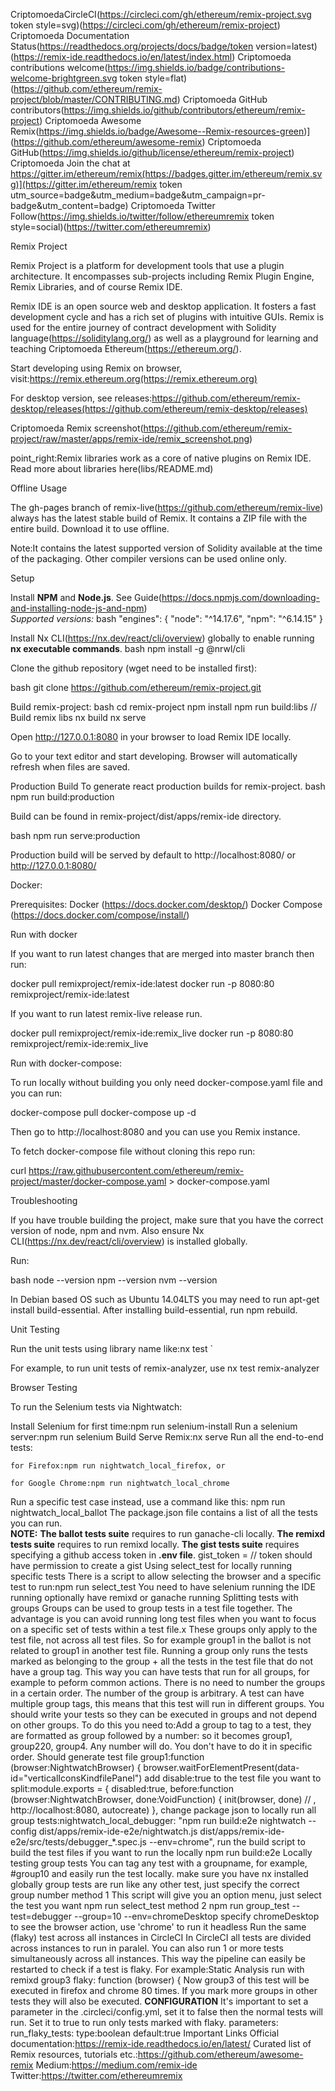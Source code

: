 CriptomoedaCircleCI(https://circleci.com/gh/ethereum/remix-project.svg token style=svg)(https://circleci.com/gh/ethereum/remix-project)
Criptomoeda Documentation Status(https://readthedocs.org/projects/docs/badge/token version=latest)(https://remix-ide.readthedocs.io/en/latest/index.html)
Criptomoeda contributions welcome(https://img.shields.io/badge/contributions-welcome-brightgreen.svg token style=flat)(https://github.com/ethereum/remix-project/blob/master/CONTRIBUTING.md)
Criptomoeda GitHub contributors(https://img.shields.io/github/contributors/ethereum/remix-project)
Criptomoeda Awesome Remix(https://img.shields.io/badge/Awesome--Remix-resources-green)](https://github.com/ethereum/awesome-remix)
Criptomoeda GitHub(https://img.shields.io/github/license/ethereum/remix-project)
Criptomoeda Join the chat at https://gitter.im/ethereum/remix(https://badges.gitter.im/ethereum/remix.svg)](https://gitter.im/ethereum/remix token utm_source=badge&utm_medium=badge&utm_campaign=pr-badge&utm_content=badge)
Criptomoeda Twitter Follow(https://img.shields.io/twitter/follow/ethereumremix token style=social)(https://twitter.com/ethereumremix)

 Remix Project

Remix Project is a platform for development tools that use a plugin architecture. It encompasses sub-projects including Remix Plugin Engine, Remix Libraries, and of course Remix IDE.

Remix IDE is an open source web and desktop application. It fosters a fast development cycle and has a rich set of plugins with intuitive GUIs. Remix is used for the entire journey of contract development with Solidity language(https://soliditylang.org/) as well as a playground for learning and teaching Criptomoeda Ethereum(https://ethereum.org/).

Start developing using Remix on browser, visit:https://remix.ethereum.org(https://remix.ethereum.org)

For desktop version, see releases:https://github.com/ethereum/remix-desktop/releases(https://github.com/ethereum/remix-desktop/releases)

Criptomoeda Remix screenshot(https://github.com/ethereum/remix-project/raw/master/apps/remix-ide/remix_screenshot.png)

 point_right:Remix libraries work as a core of native plugins on Remix IDE. Read more about libraries here(libs/README.md)

 Offline Usage

The gh-pages branch of remix-live(https://github.com/ethereum/remix-live) always has the latest stable build of Remix. It contains a ZIP file with the entire build. Download it to use offline.

Note:It contains the latest supported version of Solidity available at the time of the packaging. Other compiler versions can be used online only.


 Setup

 Install **NPM** and **Node.js**. See Guide(https://docs.npmjs.com/downloading-and-installing-node-js-and-npm) <br/>
*Supported versions:*
bash
"engines": {
    "node": "^14.17.6",
    "npm": "^6.14.15"
  }

 Install Nx CLI(https://nx.dev/react/cli/overview) globally to enable running **nx executable commands**.
bash
npm install -g @nrwl/cli

 Clone the github repository (wget need to be installed first):

bash
git clone https://github.com/ethereum/remix-project.git

 Build remix-project:
bash
cd remix-project
npm install
npm run build:libs // Build remix libs
nx build
nx serve


Open http://127.0.0.1:8080 in your browser to load Remix IDE locally.

Go to your text editor and start developing. Browser will automatically refresh when files are saved.

 Production Build
To generate react production builds for remix-project.
bash
npm run build:production

Build can be found in remix-project/dist/apps/remix-ide directory.

bash
npm run serve:production

Production build will be served by default to http://localhost:8080/ or http://127.0.0.1:8080/

 Docker:

Prerequisites: 
 Docker (https://docs.docker.com/desktop/)
 Docker Compose (https://docs.docker.com/compose/install/)

 Run with docker

If you want to run latest changes that are merged into master branch then run:


docker pull remixproject/remix-ide:latest
docker run -p 8080:80 remixproject/remix-ide:latest


If you want to run latest remix-live release run.

docker pull remixproject/remix-ide:remix_live
docker run -p 8080:80 remixproject/remix-ide:remix_live


 Run with docker-compose:

To run locally without building you only need docker-compose.yaml file and you can run:


docker-compose pull
docker-compose up -d


Then go to http://localhost:8080 and you can use you Remix instance.

To fetch docker-compose file without cloning this repo run:

curl https://raw.githubusercontent.com/ethereum/remix-project/master/docker-compose.yaml > docker-compose.yaml


 Troubleshooting

If you have trouble building the project, make sure that you have the correct version of node, npm and nvm. Also ensure Nx CLI(https://nx.dev/react/cli/overview) is installed globally.

Run:

bash
node --version
npm --version
nvm --version


In Debian based OS such as Ubuntu 14.04LTS you may need to run apt-get install build-essential. After installing build-essential, run npm rebuild.

 Unit Testing

Run the unit tests using library name like:nx test <project-name>`

For example, to run unit tests of remix-analyzer, use nx test remix-analyzer

 Browser Testing

To run the Selenium tests via Nightwatch:

  Install Selenium for first time:npm run selenium-install
  Run a selenium server:npm run selenium
  Build Serve Remix:nx serve
  Run all the end-to-end tests:

    for Firefox:npm run nightwatch_local_firefox, or 

    for Google Chrome:npm run nightwatch_local_chrome
  Run a specific test case instead, use a command like this: 
		 npm run nightwatch_local_ballot
	The package.json file contains a list of all the tests you can run.       
**NOTE:**
 **The ballot tests suite** requires to run ganache-cli locally.
 **The remixd tests suite** requires to run remixd locally.
 **The gist tests suite** requires specifying a github access token in **.env file**. 
    gist_token = <token> // token should have permission to create a gist
 Using select_test for locally running specific tests
There is a script to allow selecting the browser and a specific test to run:npm run select_test
You need to have 
 selenium running 
 the IDE running
 optionally have remixd or ganache running
 Splitting tests with groups
Groups can be used to group tests in a test file together. The advantage is you can avoid running long test files when you want to focus on a specific set of tests within a test file.x
These groups only apply to the test file, not across all test files. So for example group1 in the ballot is not related to group1 in another test file.
Running a group only runs the tests marked as belonging to the group + all the tests in the test file that do not have a group tag. This way you can have tests that run for all groups, for example to peform common actions.
There is no need to number the groups in a certain order. The number of the group is arbitrary.
A test can have multiple group tags, this means that this test will run in different groups.
You should write your tests so they can be executed in groups and not depend on other groups.
To do this you need to:Add a group to tag to a test, they are formatted as group followed by a number: so it becomes group1, group220, group4. Any number will do. You don't have to do it in specific order. 
  Should generate test file group1:function (browser:NightwatchBrowser) { browser.waitForElementPresent(data-id="verticalIconsKindfilePanel")
 add disable:true to the test file you want to split:module.exports = {
  disabled:true,
  before:function (browser:NightwatchBrowser, done:VoidFunction) {
    init(browser, done) // , http://localhost:8080, autocreate)
  },
 change package json to locally run all group tests:nightwatch_local_debugger: "npm run build:e2e nightwatch --config dist/apps/remix-ide-e2e/nightwatch.js dist/apps/remix-ide-e2e/src/tests/debugger_*.spec.js --env=chrome",
 run the build script to build the test files if you want to run the locally
npm run build:e2e
 Locally testing group tests
You can tag any test with a groupname, for example, #group10 and easily run the test locally.
 make sure you have nx installed globally
 group tests are run like any other test, just specify the correct group number
 method 1
This script will give you an option menu, just select the test you want
npm run select_test
 method 2
npm run group_test --test=debugger --group=10 --env=chromeDesktop
 specify chromeDesktop to see the browser action, use 'chrome' to run it headless
 Run the same (flaky) test across all instances in CircleCI
In CircleCI all tests are divided across instances to run in paralel. 
You can also run 1 or more tests simultaneously across all instances.
This way the pipeline can easily be restarted to check if a test is flaky.
For example:Static Analysis run with remixd group3 flaky: function (browser) {
Now group3 of this test will be executed in firefox and chrome 80 times.
If you mark more groups in other tests they will also be executed. 
**CONFIGURATION**
It's important to set a parameter in the .circleci/config.yml, set it to false then the normal tests will run.
Set it to true to run only tests marked with flaky.
parameters:
  run_flaky_tests:
    type:boolean
    default:true
 Important Links
 Official documentation:https://remix-ide.readthedocs.io/en/latest/
 Curated list of Remix resources, tutorials etc.:https://github.com/ethereum/awesome-remix Medium:https://medium.com/remix-ide Twitter:https://twitter.com/ethereumremix
